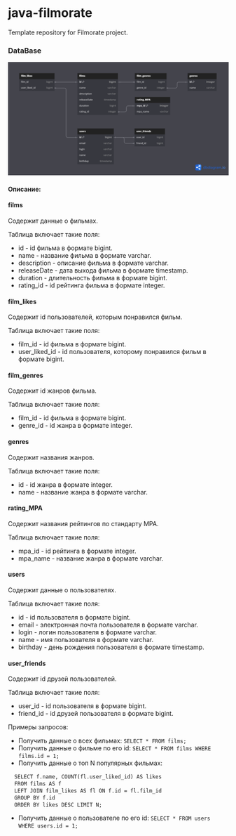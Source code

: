 # java-filmorate
Template repository for Filmorate project. 
### DataBase
![DBdiagram](/src/main/resources/images/DB.png)
#### Описание:
#### films
Содержит данные о фильмах.

Таблица включает такие поля:
- id - id фильма в формате bigint.
- name - название фильма в формате varchar.
- description - описание фильма в формате varchar.
- releaseDate - дата выхода фильма в формате timestamp.
- duration - длительность фильма в формате bigint.
- rating_id - id рейтинга фильма в формате integer.
#### film_likes
Содержит id пользователей, которым понравился фильм.

Таблица включает такие поля:
- film_id - id фильма в формате bigint.
- user_liked_id - id пользователя, которому понравился фильм в формате bigint.
#### film_genres
Содержит id жанров фильма.

Таблица включает такие поля:
- film_id - id фильма в формате bigint.
- genre_id - id жанра в формате integer.
#### genres
Содержит названия жанров. 

Таблица включает такие поля:
- id - id жанра в формате integer.
- name - название жанра в формате varchar.
#### rating_MPA
Содержит названия рейтингов по стандарту MPA.

Таблица включает такие поля:
- mpa_id - id рейтинга в формате integer.
- mpa_name - название жанра в формате varchar.
#### users
Содержит данные о пользователях.

Таблица включает такие поля:
- id - id пользователя в формате bigint.
- email - электронная почта пользователя в формате varchar.
- login - логин пользователя в формате varchar.
- name - имя пользователя в формате varchar.
- birthday - день рождения пользователя в формате timestamp.
#### user_friends
Содержит id друзей пользователей.

Таблица включает такие поля:
- user_id - id пользователя в формате bigint.
- friend_id - id друзей пользователя в формате bigint.

Примеры запросов:
- Получить данные о всех фильмах:
```SELECT * FROM films;```
- Получить данные о фильме по его id:
```SELECT * FROM films WHERE films.id = 1;```
- Получить данные о топ N популярных фильмах:
```
  SELECT f.name, COUNT(fl.user_liked_id) AS likes
  FROM films AS f 
  LEFT JOIN film_likes AS fl ON f.id = fl.film_id
  GROUP BY f.id
  ORDER BY likes DESC LIMIT N; 
```
- Получить данные о пользователе по его id:
```SELECT * FROM users WHERE users.id = 1;```
